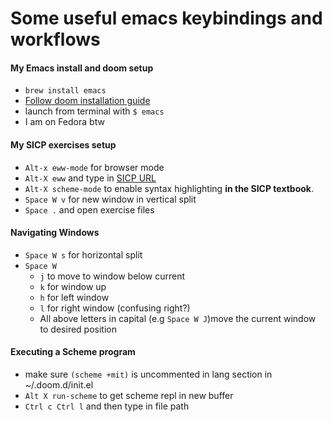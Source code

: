 # Some useful emacs keybindings and workflows

#### My Emacs install and doom setup
- `brew install emacs`
- [Follow doom installation guide](https://github.com/hlissner/doom-emacs#install)
- launch from terminal with `$ emacs`
- I am on Fedora btw

#### My SICP exercises setup
- ```Alt-x eww-mode``` for browser mode
- ```Alt-X eww``` and type in [SICP URL](https://mitpress.mit.edu/sites/default/files/sicp/full-text/book/book.html)
- ```Alt-X scheme-mode``` to enable syntax highlighting **in the SICP textbook**.
- ```Space W v``` for new window in vertical split
- ```Space .``` and open exercise files

#### Navigating Windows
- ```Space W s``` for horizontal split
- ```Space W```
  - `j` to move to window below current
  - `k` for window up
  - `h` for left window
  - `l` for right window (confusing right?)
  - All above letters in capital (e.g `Space W J`)move the current window to desired position
  
#### Executing a Scheme program
- make sure `(scheme +mit)` is uncommented in lang section in ~/.doom.d/init.el
- `Alt X run-scheme` to get scheme repl in new buffer
- `Ctrl c Ctrl l` and then type in file path

